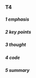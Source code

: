 ### T4 

##### 1 emphasis



##### 2 key points

 

##### 3 thought



##### 4 code



##### 5 summary

